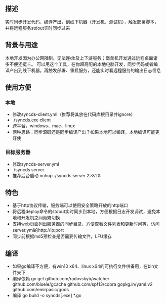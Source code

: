 ## 描述
实时同步开发代码、编译产出，到线下机器（开发机、测试机），触发部署脚本，并将远程服务stdout实时同步过来

## 背景与用途
本地开发因为办公网限制，无法连db及上下游服务；堡垒机开发通过远程桌面诸多不便还挺卡。
可以用这个工具，在你超高配的本地电脑开发，同步代码或者编译产出到线下机器，再触发部署、重启服务，还能实时看远程服务的输出日志信息

## 使用方便
### 本地
- 修改syncds-client.yml（推荐将其放在代码库根目录并ignore）
- ./syncds.exe client
- 跨平台，windows、mac、linux
- 两种思路：同步源码还是同步编译产出？如果本地可以编译，本地编译可能更好使

### 目标服务器
- 修改syncds-server.yml
- ./syncds server
- 推荐后台启动 nohup ./syncds server 2>&1 &


## 特色
- 基于http协议传输，服务端可以使用安全策略开放的http端口
- 将远程deploy命令的stdout实时同步到本地，方便根据日志开发调试，避免本地和开发机之间频繁切换
- 支持web页面列出服务器的同步目录，方便查看文件列表和更新时间等，访问server.yml的http://ip:port
- 同步前根据md5预检查是否需要传输文件，LFU缓存

## 编译
- 如果go编译不方便，有win10 x64、linux x64的可执行文件供备用，在bin文件夹下
- 编译依赖 go get github.com/radovskyb/watcher github.com/bluele/gcache github.com/spf13/cobra gopkg.in/yaml.v2 github.com/emirpasic/gods 
- 编译 go build -o syncds\[.exe\] \*.go